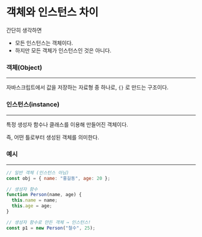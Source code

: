# 객체와 인스턴스 차이

간단히 생각하면

- 모든 인스턴스는 객체이다.
- 하지만 모든 객체가 인스턴스인 것은 아니다.

### 객체(Object)

---

자바스크립트에서 값을 저장하는 자료형 중 하나로, `{}` 로 만드는 구조이다.

### 인스턴스(instance)

---

특정 생성자 함수나 클래스를 이용해 만들어진 객체이다.

즉, 어떤 틀로부터 생성된 객체를 의미한다.

### 예시

---

```jsx
// 일반 객체 (인스턴스 아님)
const obj = { name: "홍길동", age: 20 };

// 생성자 함수
function Person(name, age) {
  this.name = name;
  this.age = age;
}

// 생성자 함수로 만든 객체 → 인스턴스!
const p1 = new Person("철수", 25);
```